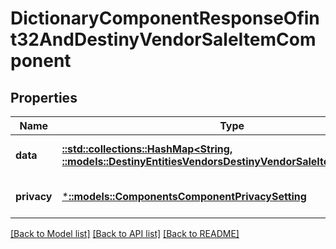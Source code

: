 # DictionaryComponentResponseOfint32AndDestinyVendorSaleItemComponent

## Properties
Name | Type | Description | Notes
------------ | ------------- | ------------- | -------------
**data** | [**::std::collections::HashMap<String, ::models::DestinyEntitiesVendorsDestinyVendorSaleItemComponent>**](Destiny.Entities.Vendors.DestinyVendorSaleItemComponent.md) |  | [optional] [default to null]
**privacy** | [***::models::ComponentsComponentPrivacySetting**](Components.ComponentPrivacySetting.md) |  | [optional] [default to null]

[[Back to Model list]](../README.md#documentation-for-models) [[Back to API list]](../README.md#documentation-for-api-endpoints) [[Back to README]](../README.md)


